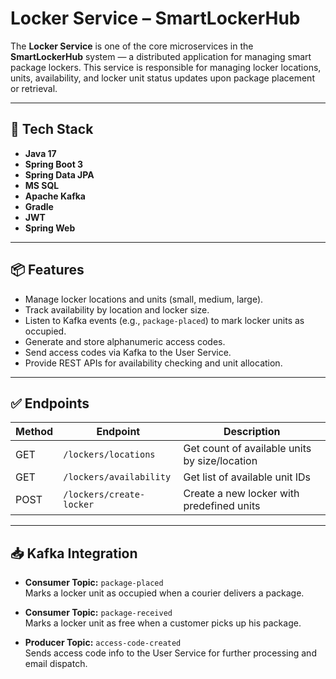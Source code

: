 # Locker Service – SmartLockerHub

The **Locker Service** is one of the core microservices in the **SmartLockerHub** system — a distributed application for managing smart package lockers. This service is responsible for managing locker locations, units, availability, and locker unit status updates upon package placement or retrieval.

---

## 🔧 Tech Stack

- **Java 17**
- **Spring Boot 3**
- **Spring Data JPA**
- **MS SQL**
- **Apache Kafka**
- **Gradle**
- **JWT**
- **Spring Web**

---

## 📦 Features

- Manage locker locations and units (small, medium, large).
- Track availability by location and locker size.
- Listen to Kafka events (e.g., `package-placed`) to mark locker units as occupied.
- Generate and store alphanumeric access codes.
- Send access codes via Kafka to the User Service.
- Provide REST APIs for availability checking and unit allocation.

---

## ✅ Endpoints

| Method | Endpoint                         | Description                                    |
|--------|----------------------------------|------------------------------------------------|
| GET    | `/lockers/locations`             | Get count of available units by size/location |
| GET    | `/lockers/availability`          | Get list of available unit IDs                |
| POST   | `/lockers/create-locker`         | Create a new locker with predefined units     |

---

## 📥 Kafka Integration

- **Consumer Topic:** `package-placed`  
  Marks a locker unit as occupied when a courier delivers a package.

- **Consumer Topic:** `package-received`  
  Marks a locker unit as free when a customer picks up his package.

- **Producer Topic:** `access-code-created`  
  Sends access code info to the User Service for further processing and email dispatch.

